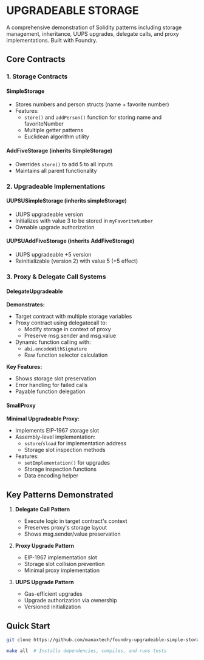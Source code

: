# UPGRADEABLE STORAGE

A comprehensive demonstration of Solidity patterns including storage management, inheritance, UUPS upgrades, delegate calls, and proxy implementations. Built with Foundry.


## Core Contracts

### 1. Storage Contracts

#### SimpleStorage
- Stores numbers and person structs (name + favorite number)
- Features:
  - `store()` and `addPerson()` function for storing name and favoriteNumber
  - Multiple getter patterns
  - Euclidean algorithm utility

#### AddFiveStorage (inherits SimpleStorage)
- Overrides `store()` to add 5 to all inputs
- Maintains all parent functionality

### 2. Upgradeable Implementations

#### UUPSUSimpleStorage (inherits simpleStorage)
- UUPS upgradeable version
- Initializes with value 3 to be stored in `myFavoriteNumber`
- Ownable upgrade authorization

#### UUPSUAddFiveStorage (inherits AddFiveStorage)
- UUPS upgradeable +5 version
- Reinitializable (version 2) with value 5 (+5 effect)

### 3. Proxy & Delegate Call Systems

#### DelegateUpgradeable
**Demonstrates:**
- Target contract with multiple storage variables
- Proxy contract using delegatecall to:
  - Modify storage in context of proxy
  - Preserve msg.sender and msg.value
- Dynamic function calling with:
  - `abi.encodeWithSignature`
  - Raw function selector calculation

**Key Features:**
- Shows storage slot preservation
- Error handling for failed calls
- Payable function delegation

#### SmallProxy
**Minimal Upgradeable Proxy:**
- Implements EIP-1967 storage slot
- Assembly-level implementation:
  - `sstore`/`sload` for implementation address
  - Storage slot inspection methods
- Features:
  - `setImplementation()` for upgrades
  - Storage inspection functions
  - Data encoding helper

## Key Patterns Demonstrated

1. **Delegate Call Pattern**
   - Execute logic in target contract's context
   - Preserves proxy's storage layout
   - Shows msg.sender/value preservation

2. **Proxy Upgrade Pattern**
   - EIP-1967 implementation slot
   - Storage slot collision prevention
   - Minimal proxy implementation

3. **UUPS Upgrade Pattern**
   - Gas-efficient upgrades
   - Upgrade authorization via ownership
   - Versioned initialization

## Quick Start

```bash
git clone https://github.com/manaxtech/foundry-upgradeable-simple-storage.git
```

```bash
make all  # Installs dependencies, compiles, and runs tests
```
